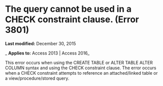 
# The <name> query cannot be used in a CHECK constraint clause. (Error 3801)

 **Last modified:** December 30, 2015

 _ **Applies to:** Access 2013 | Access 2016_

This error occurs when using the CREATE TABLE or ALTER TABLE ALTER COLUMN syntax and using the CHECK constraint clause. The error occurs when a CHECK constraint attempts to reference an attached/linked table or a view/procedure/stored query.

